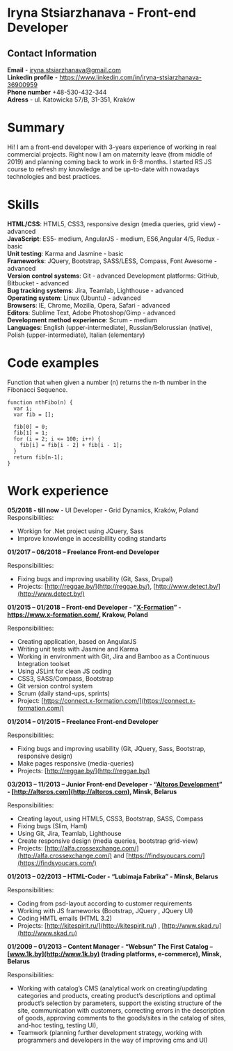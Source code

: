 # Iryna Stsiarzhanava - Front-end Developer


## Contact Information
**Email** - <iryna.stsiarzhanava@gmail.com><br>
**Linkedin profile** - <https://www.linkedin.com/in/iryna-stsiarzhanava-36900959><br>
**Phone number** +48-530-432-344<br>
**Adress** - ul. Katowicka 57/B, 31-351, Kraków<br>


# Summary

Hi! I am a front-end developer with 3-years experience of working in real commercial projects. Right now I am on maternity leave (from middle of 2019) and planning coming back to work in 6-8 months. I started RS JS course to refresh my knowledge and be up-to-date with nowadays technologies and best practices.

# Skills

**HTML/CSS**: HTML5, CSS3, responsive design (media queries, grid view) - advanced  
**JavaScript**: ES5- medium, AngularJS - medium, ES6,Angular 4/5, Redux - basic  
**Unit testing**: Karma and Jasmine - basic  
**Frameworks**: JQuery, Bootstrap, SASS/LESS, Compass, Font Awesome - advanced  
**Version control systems**: Git - advanced Development platforms: GitHub, Bitbucket - advanced  
**Bug tracking systems**: Jira, Teamlab, Lighthouse - advanced  
**Operating system**: Linux (Ubuntu) - advanced  
**Browsers**: IE, Chrome, Mozilla, Opera, Safari - advanced  
**Editors**: Sublime Text, Adobe Photoshop/Gimp - advanced  
**Development method experience**: Scrum - medium  
**Languages**: English (upper-intermediate), Russian/Belorussian (native), Polish (upper-intermediate), Italian (elementary)

# Code examples

Function that when given a number (n) returns the n-th number in the Fibonacci Sequence.
```
function nthFibo(n) {
  var i;
  var fib = [];
  
  fib[0] = 0;
  fib[1] = 1;
  for (i = 2; i <= 100; i++) {
    fib[i] = fib[i - 2] + fib[i - 1];  
  }
  return fib[n-1];
}
```

# Work experience

**05/2018 - till now** - UI Developer - Grid Dynamics, Kraków, Poland
Responsibilities:
- Workign for .Net project using JQuery, Sass
- Improve knowlenge in accesibillity coding standarts 

**01/2017 – 06/2018 – Freelance Front-end Developer**

Responsibilities:
-   Fixing bugs and improving usability (Git, Sass, Drupal)
-   Projects: [http://reggae.by/](http://reggae.by/), [http://www.detect.by/](http://www.detect.by/)
    

**01/2015 – 01/2018 – Front-end Developer - “[X-Formation](http://moikrug.ru/companies/329333032/)” - https://www.x-formation.com/, Krakow, Poland**

Responsibilities:
-   Creating application, based on AngularJS
-   Writing unit tests with Jasmine and Karma    
-   Working in environment with Git, Jira and Bamboo as a Continuous Integration toolset
-   Using JSLint for clean JS coding
-   CSS3, SASS/Compass, Bootstrap
-   Git version control system
-   Scrum (daily stand-ups, sprints)
-   Project: [https://connect.x-formation.com/](https://connect.x-formation.com/)
    

**01/2014 – 01/2015  – Freelance Front-end Developer**

Responsibilities:

-   Fixing bugs and improving usability (Git, JQuery, Sass, Bootstrap, responsive design)
-   Make pages responsive (media-queries)
-   Projects: [http://reggae.by/](http://reggae.by/)
    

**03/2013 – 11/2013 – Junior Front-end Developer - “[Altoros Development](http://moikrug.ru/companies/329333032/)” - [http://altoros.com](http://altoros.com), Minsk, Belarus**

Responsibilities:
-   Creating layout, using HTML5, CSS3, Bootstrap, SASS, Compass
-   Fixing bugs (Slim, Haml) 
-   Using Git, Jira, Teamlab, Lighthouse
-   Create responsive design (media queries, bootstrap grid-view)
-   Projects: [http://alfa.crossexchange.com/](http://alfa.crossexchange.com/) and [https://findsyoucars.com/](https://findsyoucars.com/)
    

**01/2013 – 02/2013 – HTML-Coder - “Lubimaja Fabrika” - Minsk, Belarus**

Responsibilities:
-   Coding from psd-layout according to customer requirements
-   Working with JS frameworks (Bootstrap, JQuery , JQuery UI)
-   Coding HMTL emails (HTML 3.2)
-   Projects: [http://kitespirit.ru/](http://kitespirit.ru/) , [http://www.skad.ru](http://www.skad.ru)
    

  

**01/2009 – 01/2013 – Content Manager - “Websun” The First Catalog – [www.1k.by](http://www.1k.by) (trading platforms, e-commerce), Minsk, Belarus**

Responsibilities:
-   Working with catalog’s CMS (analytical work on creating/updating categories and products, creating product’s descriptions and optimal product’s selection by parameters, support the existing structure of the site, communication with customers, correcting errors in the description of goods, approving comments to the goods/sites in the catalog of sites, and-hoc testing, testing UI),
-   Teamwork (planning further development strategy, working with programmers and developers in the way of improving cms and UI)